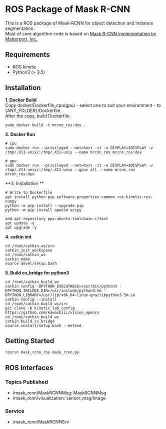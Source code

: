 # ROS Package of Mask R-CNN
This is a ROS package of Mask-RCNN for object detection and instance segmentation.  
Most of core algorithm code is based on [Mask R-CNN implementation by Matterport, Inc. ](https://github.com/matterport/Mask_RCNN)

## Requirements
- ROS kinetic
- Python3 (> 3.5)

## Installation
**1. Docker Build**  
Copy docker/Dockerfile_cpu(gpu) - select one to suit your environment - to {ANY_FOLDER}/Dockerfile.  
After the copy, build Dockerfile.  
```
sudo docker build -t mrcnn_ros:dev .
```
**2. Docker Run**  
```
# cpu
sudo docker run --privileged --net=host -it -e DISPLAY=$DISPLAY -v /tmp/.X11-unix/:/tmp/.X11-unix --name mrcnn_ros mrcnn_ros:dev
```  
```
# gpu
sudo docker run --privileged --net=host -it -e DISPLAY=$DISPLAY -v /tmp/.X11-unix/:/tmp/.X11-unix --gpus all --name mrcnn_ros mrcnn_ros:dev
```
**3. Installation **
```
# Write to Dockerfile
apt install python-pip software-properties-common ros-kinetic-ros-numpy
python -m pip install --upgrade pip
python -m pip install open3d scipy

add-apt-repository ppa:ubuntu-toolchain-r/test
apt update -y
apt upgrade -y
```

**4. catkin init**
```
cd /root/catkin_ws/src
catkin_init_workspace
cd /root/catkin_ws 
catkin_make
source devel/setup.bash
```

**5. Build cv_bridge for python3**
```
cd /root/catkin_build_ws
catkin config -DPYTHON_EXECUTABLE=/usr/bin/python3 -DPYTHON_INCLUDE_DIR=/usr/include/python3.5m -DPYTHON_LIBRARY=/usr/lib/x86_64-linux-gnu/libpython3.5m.so
catkin config --install
cd /root/catkin_build_ws/src
git clone -b kinetic_lab_config https://github.com/kawashiii/vision_opencv
cd /root/catkin_build_ws
catkin build cv_bridge
source install/setup.bash --extend
```

## Getting Started
```
rosrun mask_rcnn_ros mask_rcnn.py
```

## ROS Interfaces
### Topics Published
- /mask_rcnn/MaskRCNNMsg: MaskRCNNMsg
- /mask_rcnn/visualization: sensor_msg/Image
### Service
- /mask_rcnn/MaskRCNNSrv


